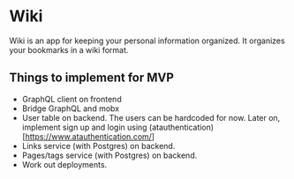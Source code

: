 # Wiki

Wiki is an app for keeping your personal information organized. It organizes your bookmarks in a wiki format.

## Things to implement for MVP

- GraphQL client on frontend
- Bridge GraphQL and mobx
- User table on backend. The users can be hardcoded for now. Later on, implement sign up and login using
  (atauthentication)[https://www.atauthentication.com/]
- Links service (with Postgres) on backend.
- Pages/tags service (with Postgres) on backend.
- Work out deployments.
